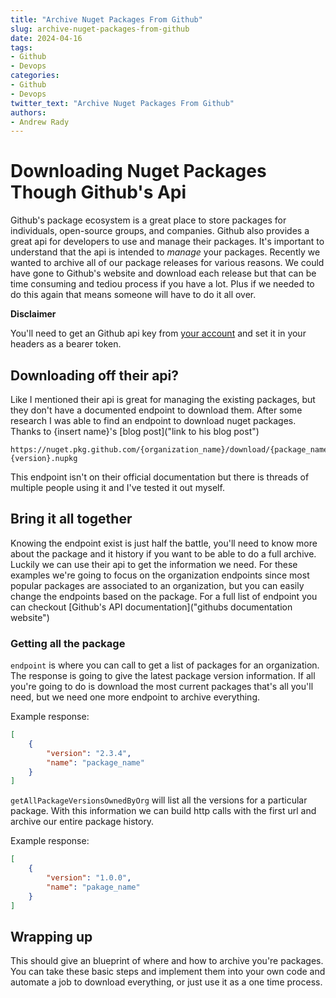 ```yaml
---
title: "Archive Nuget Packages From Github"
slug: archive-nuget-packages-from-github
date: 2024-04-16
tags:
- Github
- Devops
categories:
- Github
- Devops
twitter_text: "Archive Nuget Packages From Github"
authors: 
- Andrew Rady
---
```


# Downloading Nuget Packages Though Github's Api

Github's package ecosystem is a great place to store packages for individuals, open-source groups, and companies. Github also provides a great api for developers to use and manage their packages. It's important to understand that the api is intended to _manage_ your packages. Recently we wanted to archive all of our package releases for various reasons. We could have gone to Github's website and download each release but that can be time consuming and tediou process if you have a lot. Plus if we needed to do this again that means someone will have to do it all over.

**Disclaimer**

You'll need to get an Github api key from [your account]("https://google.com") and set it in your headers as a bearer token.

## Downloading off their api?

Like I mentioned their api is great for managing the existing packages, but they don't have a documented endpoint to download them. After some research I was able to find an endpoint to download nuget packages. Thanks to {insert name}'s [blog post]("link to his blog post")

```
https://nuget.pkg.github.com/{organization_name}/download/{package_name}/{version}/{package_name}.{version}.nupkg
```

This endpoint isn't on their official documentation but there is threads of multiple people using it and I've tested it out myself.

## Bring it all together

Knowing the endpoint exist is just half the battle, you'll need to know more about the package and it history if you want to be able to do a full archive. Luckily we can use their api to get the information we need. For these examples we're going to focus on the organization endpoints since most popular packages are associated to an organization, but you can easily change the endpoints based on the package. For a full list of endpoint you can checkout [Github's API documentation]("githubs documentation website")

### Getting all the package

`endpoint` is where you can call to get a list of packages for an organization. The response is going to give the latest package version information. If all you're going to do is download the most current packages that's all you'll need, but we need one more endpoint to archive everything.

Example response:
```json
[
    {
        "version": "2.3.4",
        "name": "package_name"
    }
]
```

`getAllPackageVersionsOwnedByOrg` will list all the versions for a particular package. With this information we can build http calls with the first url and archive our entire package history.

Example response:
```json
[
    {
        "version": "1.0.0",
        "name": "pakage_name"
    }
]
```


## Wrapping up

This should give an blueprint of where and how to archive you're packages. You can take these basic steps and implement them into your own code and automate a job to download everything, or just use it as a one time process.